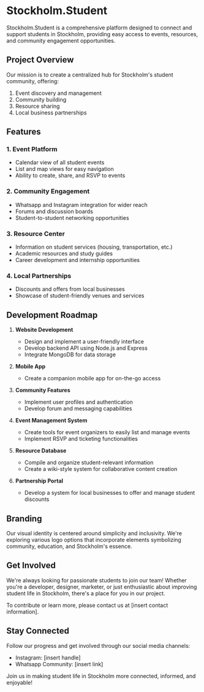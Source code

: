# Stockholm.Student

Stockholm.Student is a comprehensive platform designed to connect and support students in Stockholm, providing easy access to events, resources, and community engagement opportunities.

## Project Overview

Our mission is to create a centralized hub for Stockholm's student community, offering:

1. Event discovery and management
2. Community building
3. Resource sharing
4. Local business partnerships

## Features

### 1. Event Platform
- Calendar view of all student events
- List and map views for easy navigation
- Ability to create, share, and RSVP to events

### 2. Community Engagement
- Whatsapp and Instagram integration for wider reach
- Forums and discussion boards
- Student-to-student networking opportunities

### 3. Resource Center
- Information on student services (housing, transportation, etc.)
- Academic resources and study guides
- Career development and internship opportunities

### 4. Local Partnerships
- Discounts and offers from local businesses
- Showcase of student-friendly venues and services

## Development Roadmap

1. **Website Development**
   - Design and implement a user-friendly interface
   - Develop backend API using Node.js and Express
   - Integrate MongoDB for data storage

2. **Mobile App**
   - Create a companion mobile app for on-the-go access

3. **Community Features**
   - Implement user profiles and authentication
   - Develop forum and messaging capabilities

4. **Event Management System**
   - Create tools for event organizers to easily list and manage events
   - Implement RSVP and ticketing functionalities

5. **Resource Database**
   - Compile and organize student-relevant information
   - Create a wiki-style system for collaborative content creation

6. **Partnership Portal**
   - Develop a system for local businesses to offer and manage student discounts

## Branding

Our visual identity is centered around simplicity and inclusivity. We're exploring various logo options that incorporate elements symbolizing community, education, and Stockholm's essence.

## Get Involved

We're always looking for passionate students to join our team! Whether you're a developer, designer, marketer, or just enthusiastic about improving student life in Stockholm, there's a place for you in our project.

To contribute or learn more, please contact us at [insert contact information].

## Stay Connected

Follow our progress and get involved through our social media channels:
- Instagram: [insert handle]
- Whatsapp Community: [insert link]

Join us in making student life in Stockholm more connected, informed, and enjoyable!
